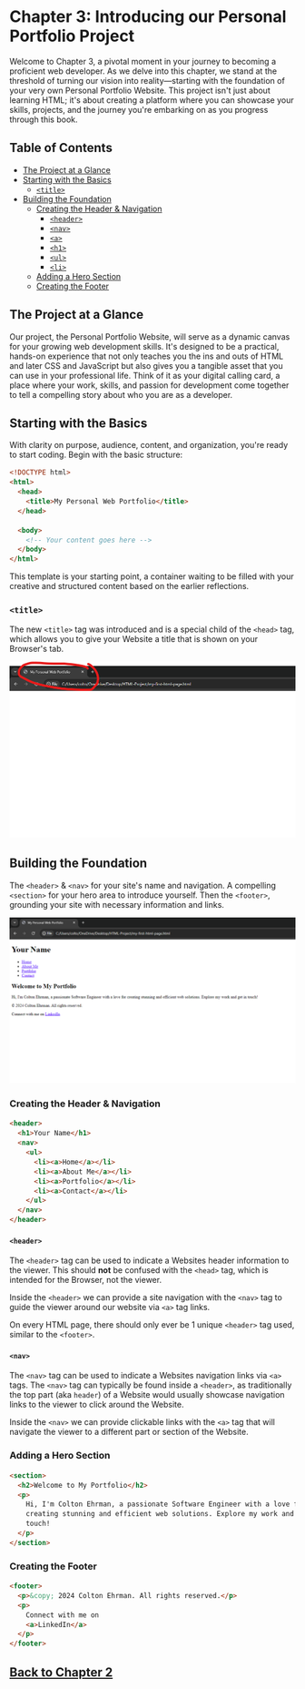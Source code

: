 # Chapter 3: Introducing our Personal Portfolio Project

Welcome to Chapter 3, a pivotal moment in your journey to becoming a proficient web developer. As we delve into this chapter, we stand at the threshold of turning our vision into reality—starting with the foundation of your very own Personal Portfolio Website. This project isn't just about learning HTML; it's about creating a platform where you can showcase your skills, projects, and the journey you're embarking on as you progress through this book.

## Table of Contents

- [The Project at a Glance](#the-project-at-a-glance)
- [Starting with the Basics](#starting-with-the-basics)
  - [`<title>`](#title)
- [Building the Foundation](#building-the-foundation)
  - [Creating the Header & Navigation](#creating-the-header--navigation)
    - [`<header>`](#header)
    - [`<nav>`](#nav)
    - [`<a>`](#creating-the-header--navigation)
    - [`<h1>`](#creating-the-header--navigation)
    - [`<ul>`](#creating-the-header--navigation)
    - [`<li>`](#creating-the-header--navigation)
  - [Adding a Hero Section](#adding-a-hero-section)
  - [Creating the Footer](#creating-the-footer)

## The Project at a Glance

Our project, the Personal Portfolio Website, will serve as a dynamic canvas for your growing web development skills. It's designed to be a practical, hands-on experience that not only teaches you the ins and outs of HTML and later CSS and JavaScript but also gives you a tangible asset that you can use in your professional life. Think of it as your digital calling card, a place where your work, skills, and passion for development come together to tell a compelling story about who you are as a developer.

## Starting with the Basics

With clarity on purpose, audience, content, and organization, you're ready to start coding. Begin with the basic structure:

```html
<!DOCTYPE html>
<html>
  <head>
    <title>My Personal Web Portfolio</title>
  </head>

  <body>
    <!-- Your content goes here -->
  </body>
</html>
```

This template is your starting point, a container waiting to be filled with your creative and structured content based on the earlier reflections.

### `<title>`

The new `<title>` tag was introduced and is a special child of the `<head>` tag, which allows you to give your Website a title that is shown on your Browser's tab.

![Web Page Title](./web-title.png)

## Building the Foundation

The `<header>` & `<nav>` for your site's name and navigation. A compelling `<section>` for your hero area to introduce yourself. Then the `<footer>`, grounding your site with necessary information and links.

![Foundation](./foundation-of-webpage.png)

### Creating the Header & Navigation

```html
<header>
  <h1>Your Name</h1>
  <nav>
    <ul>
      <li><a>Home</a></li>
      <li><a>About Me</a></li>
      <li><a>Portfolio</a></li>
      <li><a>Contact</a></li>
    </ul>
  </nav>
</header>
```

#### `<header>`

The `<header>` tag can be used to indicate a Websites header information to the viewer. This should **not** be confused with the `<head>` tag, which is intended for the Browser, not the viewer.

Inside the `<header>` we can provide a site navigation with the `<nav>` tag to guide the viewer around our website via `<a>` tag links.

On every HTML page, there should only ever be 1 unique `<header>` tag used, similar to the `<footer>`.

#### `<nav>`

The `<nav>` tag can be used to indicate a Websites navigation links via `<a>` tags. The `<nav>` tag can typically be found inside a `<header>`, as traditionally the top part (aka `header`) of a Website would usually showcase navigation links to the viewer to click around the Website.

Inside the `<nav>` we can provide clickable links with the `<a>` tag that will navigate the viewer to a different part or section of the Website.

### Adding a Hero Section

```html
<section>
  <h2>Welcome to My Portfolio</h2>
  <p>
    Hi, I'm Colton Ehrman, a passionate Software Engineer with a love for
    creating stunning and efficient web solutions. Explore my work and get in
    touch!
  </p>
</section>
```

### Creating the Footer

```html
<footer>
  <p>&copy; 2024 Colton Ehrman. All rights reserved.</p>
  <p>
    Connect with me on
    <a>LinkedIn</a>
  </p>
</footer>
```

## [Back to Chapter 2](/html/chapters/2/README.md)

<!-- ## [Chapter 3](/html/chapters/3/README.md) -->
